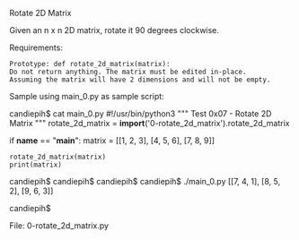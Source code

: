 Rotate 2D Matrix

Given an n x n 2D matrix, rotate it 90 degrees clockwise.

Requirements:

    Prototype: def rotate_2d_matrix(matrix):
    Do not return anything. The matrix must be edited in-place.
    Assuming the matrix will have 2 dimensions and will not be empty.

Sample using main_0.py as sample script:

candiepih$ cat main_0.py
#!/usr/bin/python3
"""
Test 0x07 - Rotate 2D Matrix
"""
rotate_2d_matrix = __import__('0-rotate_2d_matrix').rotate_2d_matrix

if __name__ == "__main__":
    matrix = [[1, 2, 3],
              [4, 5, 6],
              [7, 8, 9]]

    rotate_2d_matrix(matrix)
    print(matrix)

candiepih$
candiepih$
candiepih$
candiepih$ ./main_0.py
[[7, 4, 1],
[8, 5, 2],
[9, 6, 3]]

candiepih$

File: 0-rotate_2d_matrix.py

